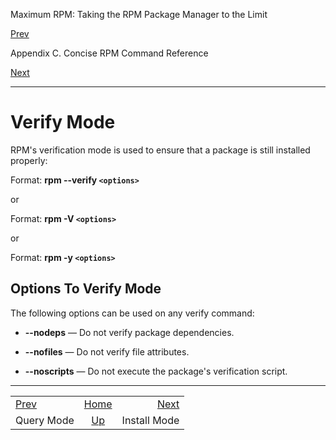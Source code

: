 <div class="NAVHEADER">

Maximum RPM: Taking the RPM Package Manager to the Limit

</div>

[Prev](s1-rpm-commands-query-mode.html)

Appendix C. Concise RPM Command Reference

[Next](s1-rpm-commands-install-mode.html)

-----

<div class="sect1">

# <span id="s1-rpm-commands-verify-mode">Verify Mode</span>

RPM's verification mode is used to ensure that a package is still
installed properly:

Format: **rpm --verify `<options>`**

or

Format: **rpm -V `<options>`**

or

Format: **rpm -y `<options>`**

<div class="sect2">

## <span id="s2-rpm-commands-verify-options">Options To Verify Mode</span>

The following options can be used on any verify command:

  - **--nodeps** — Do not verify package dependencies.

  - **--nofiles** — Do not verify file attributes.

  - **--noscripts** — Do not execute the package's verification script.

</div>

</div>

<div class="NAVFOOTER">

-----

|                                         |                            |                                           |
| :-------------------------------------- | :------------------------: | ----------------------------------------: |
| [Prev](s1-rpm-commands-query-mode.html) |     [Home](index.html)     | [Next](s1-rpm-commands-install-mode.html) |
| Query Mode                              | [Up](ch-rpm-commands.html) |                              Install Mode |

</div>
